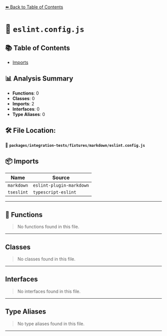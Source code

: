 [⬅️ Back to Table of Contents](../../../../index.md)

# 📄 `eslint.config.js`

## 📚 Table of Contents

- [Imports](#imports)

## 📊 Analysis Summary

- **Functions**: 0
- **Classes**: 0
- **Imports**: 2
- **Interfaces**: 0
- **Type Aliases**: 0

## 🛠️ File Location:
📂 **`packages/integration-tests/fixtures/markdown/eslint.config.js`**

## 📦 Imports

| Name | Source |
|------|--------|
| `markdown` | `eslint-plugin-markdown` |
| `tseslint` | `typescript-eslint` |


---

## 🔧 Functions

> No functions found in this file.


---

## Classes

> No classes found in this file.


---

## Interfaces

> No interfaces found in this file.


---

## Type Aliases

> No type aliases found in this file.


---